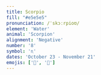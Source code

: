 ```yaml
---
title: Scorpio
fill: "#e5e5e5"
pronunciation: /ˈskɔːrpioʊ/
element: 'Water'
animal: 'Scorpion'
alignment: 'Negative'
number: '8'
symbol: '♏'
dates: 'October 23 - November 21'
emojis: ['🌊', '🦂']
---
```

